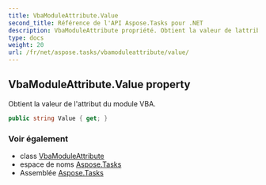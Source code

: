 ```yaml
---
title: VbaModuleAttribute.Value
second_title: Référence de l'API Aspose.Tasks pour .NET
description: VbaModuleAttribute propriété. Obtient la valeur de lattribut du module VBA.
type: docs
weight: 20
url: /fr/net/aspose.tasks/vbamoduleattribute/value/
---
```

## VbaModuleAttribute.Value property

Obtient la valeur de l'attribut du module VBA.

```csharp
public string Value { get; }
```

### Voir également

* class [VbaModuleAttribute](../)
* espace de noms [Aspose.Tasks](../../vbamoduleattribute/)
* Assemblée [Aspose.Tasks](../../../)


